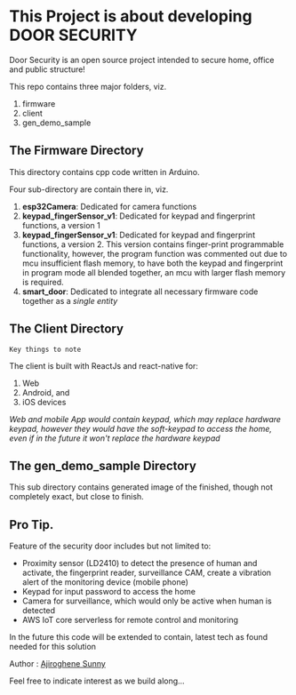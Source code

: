 # This Project is about developing DOOR SECURITY

Door Security is an open source project intended to secure home, office and public structure!

This repo contains three major folders, viz.

<ol>
    <li>firmware</li>
    <li>client</li>
    <li>gen_demo_sample</li>
</ol>

## The Firmware Directory

This directory contains cpp code written in Arduino.

Four sub-directory are contain there in, viz.

<ol>
    <li><strong>esp32Camera</strong>: Dedicated for camera functions</li>
    <li><strong>keypad_fingerSensor_v1</strong>: Dedicated for keypad and fingerprint functions, a version 1 </li>
    <li><strong>keypad_fingerSensor_v1</strong>: Dedicated for keypad and fingerprint functions, a version 2.  This version contains finger-print programmable functionality, however, the program function was commented out due to mcu insufficient flash memory, to have both the keypad and fingerprint in program mode all blended together, an mcu with larger flash memory is required.</li>
    <li><strong>smart_door</strong>: Dedicated to integrate all necessary firmware code together as a <em>single entity</em></li>
</ol>

## The Client Directory

`Key things to note`

The client is built with ReactJs and react-native for:

<ol>
    <li>Web</li>
    <li>Android, and</li>
    <li>iOS devices</li>
</ol>

_Web and mobile App would contain keypad, which may replace hardware keypad, however they would have the soft-keypad to access the home, even if in the future it won't replace the hardware keypad_

## The gen_demo_sample Directory

This sub directory contains generated image of the finished, though not completely exact, but close to finish.

## Pro Tip.

Feature of the security door includes but not limited to:

<ul>
    <li>Proximity sensor (LD2410) to detect the presence of human and activate, the fingerprint reader, surveillance CAM, create a vibration alert of the monitoring device (mobile phone)</li>
    <li>Keypad for input password to access the home</li>
    <li>Camera for surveillance, which would only be active when human is detected</li>
    <li>AWS IoT core serverless for remote control and monitoring</li>
</ul>

In the future this code will be extended to contain, latest tech as found needed for this solution

Author : [Ajiroghene Sunny](https://github.com/Ajioz)

Feel free to indicate interest as we build along...
